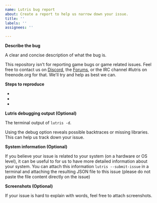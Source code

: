 ```yaml
---
name: Lutris bug report
about: Create a report to help us narrow down your issue.
title: ''
labels: ''
assignees: ''

---
```


**Describe the bug**

A clear and concise description of what the bug is.

This repository isn't for reporting game bugs or game related issues. Feel free to contact us on [Discord](https://discordapp.com/invite/Pnt5CuY), the [Forums](https://forums.lutris.net), or the IRC channel #lutris on freenode.org for that. We'll try and help as best we can.

**Steps to reproduce**

- 
-
-

**Lutris debugging output (Optional)**

The terminal output of `lutris -d`.

Using the debug option reveals possible backtraces or missing libraries. This can help us track down your issue.

**System information (Optional)**

If you believe your issue is related to your system (on a hardware or OS level), it can be useful to for us to have more detailed information about your system. You can attach this information `lutris --submit-issue` in a terminal and attaching the resulting JSON file to this issue (please do not paste the file content directly on the issue)

**Screenshots (Optional)**

If your issue is hard to explain with words, feel free to attach screenshots.
